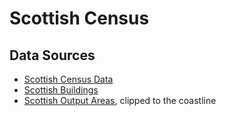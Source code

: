 # Scottish Census

## Data Sources

-   [Scottish Census Data](https://www.scotlandscensus.gov.uk/documents/2022-output-area-data/)
-   [Scottish Buildings](https://download.geofabrik.de/europe/united-kingdom/scotland.html)
-   [Scottish Output Areas](https://www.nrscotland.gov.uk/statistics-and-data/geography/our-products/census-datasets/2022-census/2022-census-digital-boundaries), clipped to the coastline
